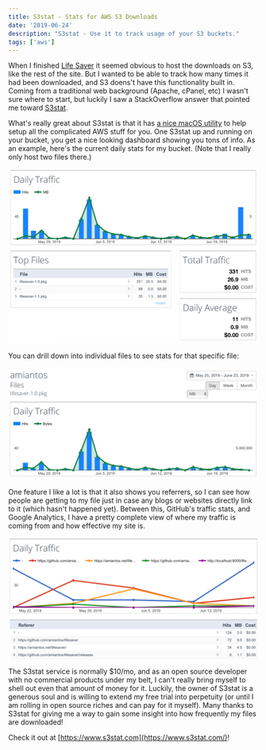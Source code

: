 ```yaml
---
title: S3stat - Stats for AWS S3 Downloads
date: '2019-06-24'
description: "S3stat - Use it to track usage of your S3 buckets."
tags: ['aws']
---
```


When I finished [Life Saver](/lifesaver) it seemed obvious to host the downloads on S3, like the rest of the site. But I wanted to be able to track how many times it had been downloaded, and S3 doens't have this functionality built in. Coming from a traditional web background (Apache, cPanel, etc) I wasn't sure where to start, but luckily I saw a StackOverflow answer that pointed me toward [S3stat](https://www.S3stat.com).

What's really great about S3stat is that it has [a nice macOS utility](https://www.S3stat.com/Setup/Download.aspx) to help setup all the complicated AWS stuff for you. One S3stat up and running on your bucket, you get a nice looking dashboard showing you tons of info. As an example, here's the current daily stats for my bucket. (Note that I really only host two files there.)

![My S3 bucket download stats from S3stat](overall-stats.png "My S3 bucket download stats from S3stat")

You can drill down into individual files to see stats for that specific file:

![Single-file download stats from S3stat](file-stats.png "Single-file download stats from S3stat")

One feature I like a lot is that it also shows you referrers, so I can see how people are getting to my file just in case any blogs or websites directly link to it (which hasn't happened yet). Between this, GitHub's traffic stats, and Google Analytics, I have a pretty complete view of where my traffic is coming from and how effective my site is.

![Referral stats from S3stat](referrer-stats.png "Referral stats from S3stat")

The S3stat service is normally $10/mo, and as an open source developer with no commercial products under my belt, I can't really bring myself to shell out even that amount of money for it. Luckily, the owner of S3stat is a generous soul and is willing to extend my free trial into perpetuity (or until I am rolling in open source riches and can pay for it myself). Many thanks to S3stat for giving me a way to gain some insight into how frequently my files are downloaded!

Check it out at [https://www.s3stat.com](https://www.s3stat.com/)!